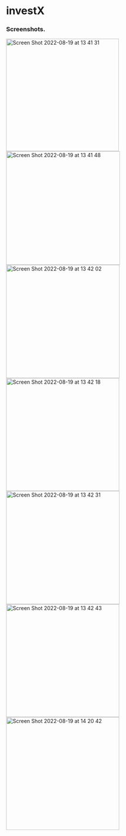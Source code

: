 # investX


### Screenshots.

<img width="306" alt="Screen Shot 2022-08-19 at 13 41 31" src="https://user-images.githubusercontent.com/58264400/185550930-7bf73c84-6d69-405e-89a4-55dc4a9efcd1.png">

<img width="309" alt="Screen Shot 2022-08-19 at 13 41 48" src="https://user-images.githubusercontent.com/58264400/185550974-9b311367-b897-4f24-b222-d7b97f533ae5.png">

<img width="308" alt="Screen Shot 2022-08-19 at 13 42 02" src="https://user-images.githubusercontent.com/58264400/185551002-be902838-4210-4b91-a517-d3c317533532.png">

<img width="307" alt="Screen Shot 2022-08-19 at 13 42 18" src="https://user-images.githubusercontent.com/58264400/185551037-1f8a75fd-7923-417d-b594-aa391a0d138f.png">

<img width="308" alt="Screen Shot 2022-08-19 at 13 42 31" src="https://user-images.githubusercontent.com/58264400/185551056-90c4a721-b165-4c68-ad30-160cfea50ae3.png">

<img width="307" alt="Screen Shot 2022-08-19 at 13 42 43" src="https://user-images.githubusercontent.com/58264400/185551079-406c906b-1aba-4737-a682-cb8d554621ad.png">

<img width="307" alt="Screen Shot 2022-08-19 at 14 20 42" src="https://user-images.githubusercontent.com/58264400/185555819-d00c83f2-a5c3-4cac-9d87-ef9e38b7b030.png">
